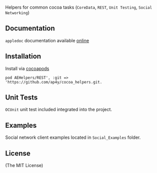 Helpers for common cocoa tasks (`CoreData`, `REST`, `Unit Testing`, `Social Networking`)

## Documentation

`appledoc` documentation available [online](http://ap4y.github.com/cocoa_helpers/Documentation/index.html)

## Installation

Install via [cocoapods](http://cocoapods.org)

    pod AEHelpers/REST', :git => 'https://github.com/ap4y/cocoa_helpers.git.

## Unit Tests

`OCUnit` unit test included integrated into the project.

##  Examples

Social network client examples located in `Social_Examples` folder.

## License ##

(The MIT License)

